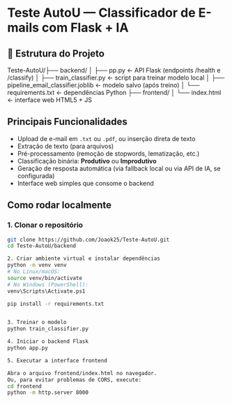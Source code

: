# Teste AutoU — Classificador de E-mails com Flask + IA


## 🧩 Estrutura do Projeto
Teste-AutoU/├── backend/
│ ├── pp.py ← API Flask (endpoints /health e /classify)
│ ├── train_classifier.py ← script para treinar modelo local
│ ├── pipeline_email_classifier.joblib ← modelo salvo (após treino)
│ └── requirements.txt ← dependências Python
├── frontend/
│ └── index.html ← interface web HTML5 + JS


## Principais Funcionalidades
- Upload de e-mail em `.txt` ou `.pdf`, ou inserção direta de texto  
- Extração de texto (para arquivos)  
- Pré-processamento (remoção de stopwords, lematização, etc.)  
- Classificação binária: **Produtivo** ou **Improdutivo**  
- Geração de resposta automática (via fallback local ou via API de IA, se configurada)  
- Interface web simples que consome o backend  

##  Como rodar localmente


### 1. Clonar o repositório
```bash
git clone https://github.com/Joaok25/Teste-AutoU.git
cd Teste-AutoU/backend

2. Criar ambiente virtual e instalar dependências
python -m venv venv
# No Linux/macOS:
source venv/bin/activate
# No Windows (PowerShell):
venv\Scripts\Activate.ps1

pip install -r requirements.txt


3. Treinar o modelo
python train_classifier.py

4. Iniciar o backend Flask
python app.py

5. Executar a interface frontend

Abra o arquivo frontend/index.html no navegador.
Ou, para evitar problemas de CORS, execute:
cd frontend
python -m http.server 8000

